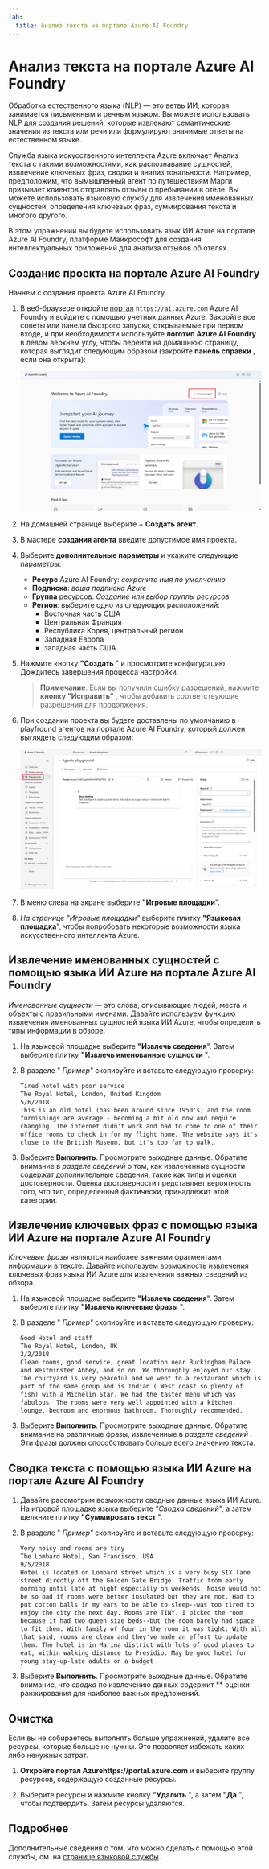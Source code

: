 ```yaml
---
lab:
  title: Анализ текста на портале Azure AI Foundry
---
```


# Анализ текста на портале Azure AI Foundry

Обработка естественного языка (NLP) — это ветвь ИИ, которая занимается письменным и речным языком. Вы можете использовать NLP для создания решений, которые извлекают семантические значения из текста или речи или формулируют значимые ответы на естественном языке.

Служба языка искусственного интеллекта Azure включает Анализ текста с такими возможностями, как распознавание сущностей, извлечение ключевых фраз, сводка и анализ тональности. Например, предположим, что вымышленный агент по путешествиям Марги призывает клиентов отправлять отзывы о пребывании в отеле. Вы можете использовать языковую службу для извлечения именованных сущностей, определения ключевых фраз, суммирования текста и многого другого.

В этом упражнении вы будете использовать язык ИИ Azure на портале Azure AI Foundry, платформе Майкрософт для создания интеллектуальных приложений для анализа отзывов об отелях. 

## Создание проекта на портале Azure AI Foundry

Начнем с создания проекта Azure AI Foundry.

1. В веб-браузере откройте [портал](https://ai.azure.com) `https://ai.azure.com` Azure AI Foundry и войдите с помощью учетных данных Azure. Закройте все советы или панели быстрого запуска, открываемые при первом входе, и при необходимости используйте **логотип Azure AI Foundry** в левом верхнем углу, чтобы перейти на домашнюю страницу, которая выглядит следующим образом (закройте **панель справки** , если она открыта):

    ![Снимок экрана: домашняя страница Azure AI Foundry с выбранным агентом.](./media/azure-ai-foundry-home-page.png)

1. На домашней странице выберите + **Создать агент**.

1. В мастере **создания агента** введите допустимое имя проекта. 

1. Выберите **дополнительные параметры** и укажите следующие параметры:
    - **Ресурс** Azure AI Foundry: *сохраните имя по умолчанию*
    - **Подписка**: *ваша подписка Azure*
    - **Группа** ресурсов. *Создание или выбор группы ресурсов*
    - **Регион**: выберите одно из следующих расположений:
        * Восточная часть США
        * Центральная Франция
        * Республика Корея, центральный регион
        * Западная Европа
        * западная часть США

1. Нажмите кнопку **"Создать** " и просмотрите конфигурацию. Дождитесь завершения процесса настройки.

    >**Примечание**. Если вы получили ошибку разрешений, нажмите **кнопку "Исправить"** , чтобы добавить соответствующие разрешения для продолжения.

1. При создании проекта вы будете доставлены по умолчанию в playfround агентов на портале Azure AI Foundry, который должен выглядеть следующим образом:

    ![Снимок экрана: сведения о проекте ИИ Azure на портале Azure AI Foundry.](./media/ai-foundry-project-2.png)

1. В меню слева на экране выберите **"Игровые площадки**".

1. *На странице "Игровые площадки"* выберите плитку **"Языковая площадка**", чтобы попробовать некоторые возможности языка искусственного интеллекта Azure.

## Извлечение именованных сущностей с помощью языка ИИ Azure на портале Azure AI Foundry

*Именованные сущности* — это слова, описывающие людей, места и объекты с правильными именами. Давайте используем функцию извлечения именованных сущностей языка ИИ Azure, чтобы определить типы информации в обзоре.

1. На языковой площадке выберите **"Извлечь сведения**". Затем выберите плитку **"Извлечь именованные сущности** ". 

1. В разделе " *Пример"* скопируйте и вставьте следующую проверку:

    ```
    Tired hotel with poor service
    The Royal Hotel, London, United Kingdom
    5/6/2018
    This is an old hotel (has been around since 1950's) and the room furnishings are average - becoming a bit old now and require changing. The internet didn't work and had to come to one of their office rooms to check in for my flight home. The website says it's close to the British Museum, but it's too far to walk.
    ```

1. Выберите **Выполнить**. Просмотрите выходные данные. Обратите внимание в *разделе сведений* о том, как извлеченные сущности содержат дополнительные сведения, такие как типы и оценки достоверности. Оценка достоверности представляет вероятность того, что тип, определенный фактически, принадлежит этой категории.

## Извлечение ключевых фраз с помощью языка ИИ Azure на портале Azure AI Foundry

*Ключевые фразы* являются наиболее важными фрагментами информации в тексте. Давайте используем возможность извлечения ключевых фраз языка ИИ Azure для извлечения важных сведений из обзора.

1. На языковой площадке выберите **"Извлечь сведения**". Затем выберите плитку **"Извлечь ключевые фразы** ". 

1. В разделе " *Пример"* скопируйте и вставьте следующую проверку:

    ```
    Good Hotel and staff
    The Royal Hotel, London, UK
    3/2/2018
    Clean rooms, good service, great location near Buckingham Palace and Westminster Abbey, and so on. We thoroughly enjoyed our stay. The courtyard is very peaceful and we went to a restaurant which is part of the same group and is Indian ( West coast so plenty of fish) with a Michelin Star. We had the taster menu which was fabulous. The rooms were very well appointed with a kitchen, lounge, bedroom and enormous bathroom. Thoroughly recommended.
    ```

1. Выберите **Выполнить**. Просмотрите выходные данные. Обратите внимание на различные фразы, извлеченные в *разделе сведений* . Эти фразы должны способствовать больше всего значению текста.

## Сводка текста с помощью языка ИИ Azure на портале Azure AI Foundry
 
1. Давайте рассмотрим возможности сводные данные языка ИИ Azure. На игровой площадке языка выберите *"Сводка сведений*", а затем щелкните плитку **"Суммировать текст** ".

1. В разделе " *Пример"* скопируйте и вставьте следующую проверку:
    
    ```
    Very noisy and rooms are tiny
    The Lombard Hotel, San Francisco, USA
    9/5/2018
    Hotel is located on Lombard street which is a very busy SIX lane street directly off the Golden Gate Bridge. Traffic from early morning until late at night especially on weekends. Noise would not be so bad if rooms were better insulated but they are not. Had to put cotton balls in my ears to be able to sleep--was too tired to enjoy the city the next day. Rooms are TINY. I picked the room because it had two queen size beds--but the room barely had space to fit them. With family of four in the room it was tight. With all that said, rooms are clean and they've made an effort to update them. The hotel is in Marina district with lots of good places to eat, within walking distance to Presidio. May be good hotel for young stay-up-late adults on a budget
    ```

1. Выберите **Выполнить**. Просмотрите выходные данные. Обратите внимание, что *сводка* по извлечению данных содержит ** оценки ранжирования для наиболее важных предложений.   

## Очистка

Если вы не собираетесь выполнять больше упражнений, удалите все ресурсы, которые больше не нужны. Это позволяет избежать каких-либо ненужных затрат.

1. **Откройте портал Azurehttps://portal.azure.com** [](https://portal.azure.com) и выберите группу ресурсов, содержащую созданные ресурсы.

1. Выберите ресурсы и нажмите кнопку **"Удалить** ", а затем **"Да** ", чтобы подтвердить. Затем ресурсы удаляются.

## Подробнее

Дополнительные сведения о том, что можно сделать с помощью этой службы, см. на [странице языковой службы](https://learn.microsoft.com/azure/ai-services/language-service/overview).
